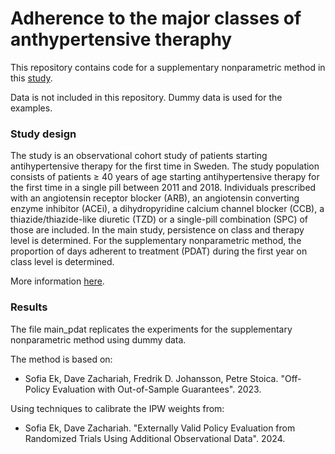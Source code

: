 # Adherence to the major classes of anthypertensive theraphy
This repository contains code for a supplementary nonparametric method in this 
[study](https://catalogues.ema.europa.eu/node/3539/administrative-details).

Data is not included in this repository. Dummy data is used for the examples.

### Study design
The study is an observational cohort study of patients starting antihypertensive therapy for the first time in Sweden. 
The study population consists of patients ≥ 40 years of age starting antihypertensive therapy for the first time in a 
single pill between 2011 and 2018. Individuals prescribed with an angiotensin receptor blocker (ARB), an angiotensin 
converting enzyme inhibitor (ACEi), a dihydropyridine calcium channel blocker (CCB), a thiazide/thiazide-like diuretic 
(TZD) or a single-pill combination (SPC) of those are included. In the main study, persistence on class and therapy 
level is determined. For the supplementary nonparametric method, the proportion of days adherent to treatment (PDAT) 
during the first year on class level is determined.

More information [here](https://catalogues.ema.europa.eu/node/3539/administrative-details).

### Results
The file main_pdat replicates the experiments for the supplementary nonparametric method using dummy data. 

The method is based on:
- Sofia Ek, Dave Zachariah, Fredrik D. Johansson, Petre Stoica. "Off-Policy Evaluation with Out-of-Sample Guarantees". 2023.

Using techniques to calibrate the IPW weights from:
- Sofia Ek, Dave Zachariah. "Externally Valid Policy Evaluation from Randomized Trials Using Additional Observational Data". 2024.






